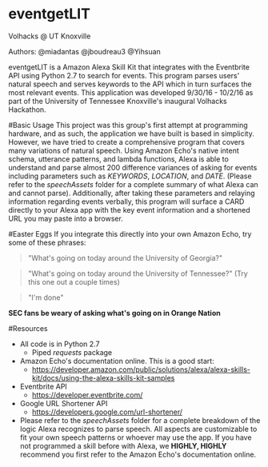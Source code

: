 # eventgetLIT
Volhacks @ UT Knoxville 

Authors: @miadantas @jboudreau3 @Yihsuan

eventgetLIT is a Amazon Alexa Skill Kit that integrates with the Eventbrite API using Python 2.7 to search for events. This program parses users' natural speech and serves keywords to the  API which in turn surfaces the most relevant events. This application was developed 9/30/16 - 10/2/16 as part of the University of Tennessee Knoxville's inaugural Volhacks Hackathon. 


#Basic Usage 
This project was this group's first attempt at programming hardware, and as such, the application we have built is based in simplicity. However, we have tried to create a comprehensive program that covers many variations of natural speech. Using Amazon Echo's native intent schema, utterance patterns, and lambda functions, Alexa is able to understand and parse almost 200 difference variances of asking for events including parameters such as _KEYWORDS_, _LOCATION_, and _DATE_. (Please refer to the _speechAssets_ folder for a complete summary of what Alexa can and cannot parse). Additionally, after taking these parameters and relaying information regarding events verbally, this program will surface a CARD directly to your Alexa app with the key event information and a shortened URL you may paste into a browser. 


#Easter Eggs
If you integrate this directly into your own Amazon Echo, try some of these phrases: 

>"What's going on today around the University of Georgia?"

>"What's going on today around the University of Tennessee?" (Try this one out a couple times) 

>"I'm done" 

**SEC fans be weary of asking what's going on in Orange Nation**

#Resources
* All code is in Python 2.7
    * Piped *requests* package 
* Amazon Echo's documentation online. This is a good start:  
    * https://developer.amazon.com/public/solutions/alexa/alexa-skills-kit/docs/using-the-alexa-skills-kit-samples
* Eventbrite API
    * https://developer.eventbrite.com/
* Google URL Shortener API
    * https://developers.google.com/url-shortener/
* Please refer to the _speechAssets_ folder for a complete breakdown of the logic Alexa recognizes to parse speech.
  All aspects are customizable to fit your own speech patterns or whoever may use the app. If you have not programmed a skill
  before with Alexa, we **HIGHLY, HIGHLY** recommend you first refer to the Amazon Echo's documentation online. 

